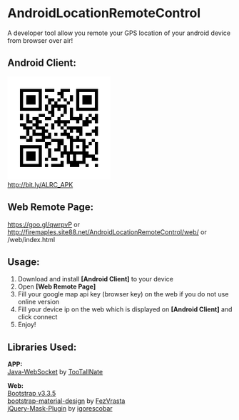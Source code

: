 # AndroidLocationRemoteControl
A developer tool allow you remote your GPS location of your android device from browser over air!

**Android Client:**
---------------
![Qr-code](https://raw.githubusercontent.com/firemaples/AndroidLocationRemoteControl/master/apk/qrcode.png)<br>
http://bit.ly/ALRC_APK

**Web Remote Page:**
----------------
https://goo.gl/qwrpvP or http://firemaples.site88.net/AndroidLocationRemoteControl/web/ or /web/index.html

**Usage:**
------
 1. Download and install **[Android Client]** to your device 
 2. Open **[Web Remote Page]**
 3. Fill your google map api key (browser key) on the web if you do not use online version
 4. Fill your device ip on the web which is displayed on **[Android Client]** and click connect
 5. Enjoy!

**Libraries Used:**
-------------
**APP:**<br>
[Java-WebSocket](https://github.com/TooTallNate/Java-WebSocket) by [TooTallNate](https://github.com/TooTallNate)

**Web:**<br>
[Bootstrap v3.3.5](http://getbootstrap.com/)<br>
[bootstrap-material-design](https://github.com/FezVrasta/bootstrap-material-design) by [FezVrasta](https://github.com/FezVrasta)<br>
[jQuery-Mask-Plugin](https://github.com/igorescobar/jQuery-Mask-Plugin) by [igorescobar](https://github.com/igorescobar) 
